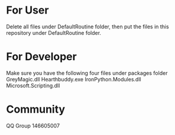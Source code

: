 # For User
Delete all files under DefaultRoutine folder, then put the files in this repository under DefaultRoutine folder.


# For Developer
Make sure you have the following four files under packages folder
GreyMagic.dll
Hearthbuddy.exe
IronPython.Modules.dll
Microsoft.Scripting.dll

# Community
QQ Group 146605007